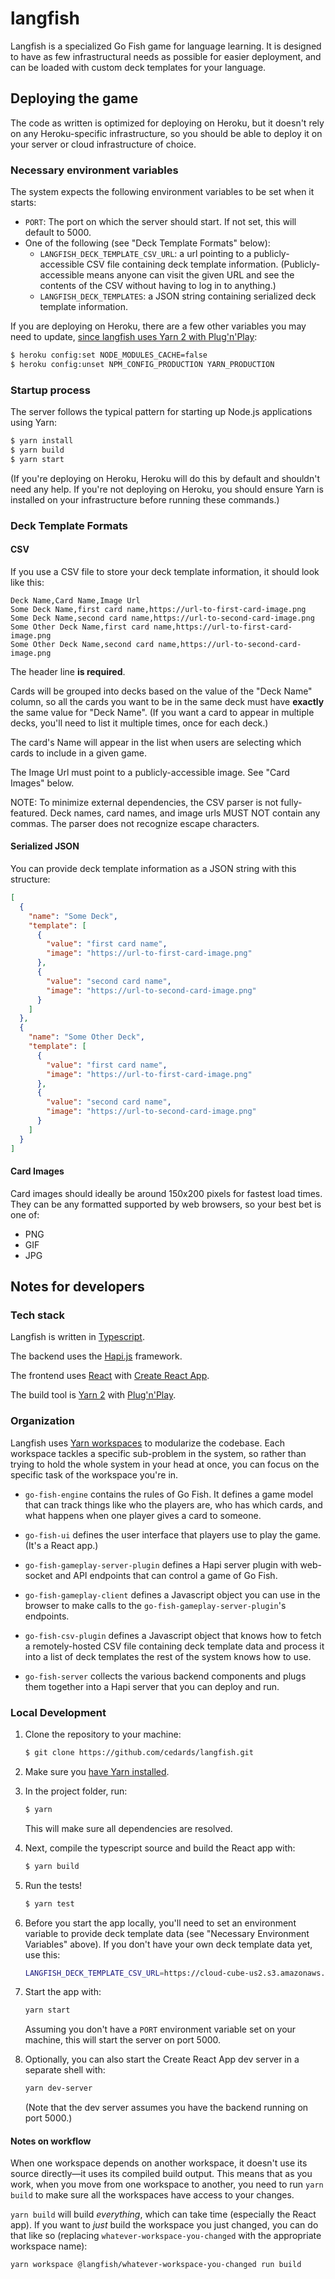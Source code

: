 # langfish

Langfish is a specialized Go Fish game for language learning.
It is designed to have as few infrastructural needs as possible for easier deployment,
and can be loaded with custom deck templates for your language.

## Deploying the game

The code as written is optimized for deploying on Heroku,
but it doesn't rely on any Heroku-specific infrastructure,
so you should be able to deploy it on your server
or cloud infrastructure of choice.

### Necessary environment variables

The system expects the following environment variables to be set when it starts:

- `PORT`: The port on which the server should start.
  If not set, this will default to 5000.
- One of the following (see "Deck Template Formats" below):
  - `LANGFISH_DECK_TEMPLATE_CSV_URL`:
    a url pointing to a publicly-accessible CSV file
    containing deck template information.
    (Publicly-accessible means anyone can visit the given URL
    and see the contents of the CSV without having to log in to anything.)
  - `LANGFISH_DECK_TEMPLATES`: a JSON string
    containing serialized deck template information.

If you are deploying on Heroku, there are a few other variables
you may need to update,
[since langfish uses Yarn 2 with Plug'n'Play](https://devcenter.heroku.com/articles/migrating-to-yarn-2#update-heroku-environment-with-plug-n-play):

```bash
$ heroku config:set NODE_MODULES_CACHE=false
$ heroku config:unset NPM_CONFIG_PRODUCTION YARN_PRODUCTION
```

### Startup process

The server follows the typical pattern for starting up Node.js applications using Yarn:

```bash
$ yarn install
$ yarn build
$ yarn start
```
(If you're deploying on Heroku, Heroku will do this by default
and shouldn't need any help.
If you're not deploying on Heroku,
you should ensure Yarn is installed on your infrastructure
before running these commands.)

### Deck Template Formats

#### CSV

If you use a CSV file to store your deck template information,
it should look like this:

```csv
Deck Name,Card Name,Image Url
Some Deck Name,first card name,https://url-to-first-card-image.png
Some Deck Name,second card name,https://url-to-second-card-image.png
Some Other Deck Name,first card name,https://url-to-first-card-image.png
Some Other Deck Name,second card name,https://url-to-second-card-image.png
```

The header line **is required**.

Cards will be grouped into decks based on the value of the "Deck Name" column,
so all the cards you want to be in the same deck must have
**exactly** the same value for "Deck Name".
(If you want a card to appear in multiple decks,
you'll need to list it multiple times,
once for each deck.)

The card's Name will appear in the list when users are selecting
which cards to include in a given game.

The Image Url must point to a publicly-accessible image.
See "Card Images" below.  

NOTE: To minimize external dependencies, the CSV parser is not fully-featured.
Deck names, card names, and image urls
MUST NOT contain any commas. The parser does not recognize
escape characters.

#### Serialized JSON

You can provide deck template information as a JSON string
with this structure:

```json
[
  {
    "name": "Some Deck",
    "template": [
      {
        "value": "first card name",
        "image": "https://url-to-first-card-image.png"
      },
      {
        "value": "second card name",
        "image": "https://url-to-second-card-image.png"
      }
    ]
  },
  {
    "name": "Some Other Deck",
    "template": [
      {
        "value": "first card name",
        "image": "https://url-to-first-card-image.png"
      },
      {
        "value": "second card name",
        "image": "https://url-to-second-card-image.png"
      }
    ]
  }
]
```

#### Card Images

Card images should ideally be around 150x200 pixels for fastest load times.
They can be any formatted supported by web browsers,
so your best bet is one of:

- PNG
- GIF
- JPG 

## Notes for developers

### Tech stack

Langfish is written in [Typescript](https://www.typescriptlang.org/).

The backend uses the [Hapi.js](https://hapi.dev/) framework.

The frontend uses [React](https://reactjs.org/) with [Create React App](https://create-react-app.dev/).

The build tool is [Yarn 2](https://yarnpkg.com/) with [Plug'n'Play](https://yarnpkg.com/features/pnp/#gatsby-focus-wrapper).

### Organization

Langfish uses [Yarn workspaces](https://yarnpkg.com/features/workspaces/#gatsby-focus-wrapper)
to modularize the codebase.
Each workspace tackles a specific sub-problem in the system,
so rather than trying to hold the whole system in your head at once,
you can focus on the specific task of the workspace you're in.

- `go-fish-engine` contains the rules of Go Fish.
  It defines a game model that can track things like
  who the players are, who has which cards,
  and what happens when one player gives a card to someone.

- `go-fish-ui` defines the user interface
  that players use to play the game. (It's a React app.)

- `go-fish-gameplay-server-plugin` defines a Hapi server plugin
  with web-socket and API endpoints that can control
  a game of Go Fish. 

- `go-fish-gameplay-client` defines a Javascript object
  you can use in the browser to make calls to the
  `go-fish-gameplay-server-plugin`'s endpoints.

- `go-fish-csv-plugin` defines a Javascript object
  that knows how to fetch a remotely-hosted CSV file
  containing deck template data and process it into
  a list of deck templates the rest of the system
  knows how to use.

- `go-fish-server` collects the various backend components
  and plugs them together into a Hapi server
  that you can deploy and run.

### Local Development

1. Clone the repository to your machine:
   ```bash
   $ git clone https://github.com/cedards/langfish.git
   ```
1. Make sure you [have Yarn installed](https://yarnpkg.com/getting-started/install/#gatsby-focus-wrapper).

1. In the project folder, run:
   ```bash
   $ yarn
   ```
   This will make sure all dependencies are resolved.

1. Next, compile the typescript source and build the React app with:
   ```bash
   $ yarn build
   ```

1. Run the tests!
   ```bash
   $ yarn test
   ```

1. Before you start the app locally,
   you'll need to set an environment variable
   to provide deck template data
   (see "Necessary Environment Variables" above).
   If you don't have your own deck template data yet,
   use this:
   ```bash
   LANGFISH_DECK_TEMPLATE_CSV_URL=https://cloud-cube-us2.s3.amazonaws.com/langfish/public/deck-templates.csv
   ``` 

1. Start the app with:
   ```bash
   yarn start
   ```
   Assuming you don't have a `PORT` environment variable set on your machine,
   this will start the server on port 5000.

1. Optionally, you can also start the Create React App dev server
   in a separate shell with:
   ```bash
   yarn dev-server
   ```
   (Note that the dev server assumes you have the backend running on port 5000.)

#### Notes on workflow

When one workspace depends on another workspace,
it doesn't use its source directly—it uses its compiled build output.
This means that as you work, when you move from one workspace to another,
you need to run `yarn build` to make sure all the workspaces
have access to your changes.

`yarn build` will build *everything*, which can take time
(especially the React app).
If you want to *just* build the workspace you just changed,
you can do that like so
(replacing `whatever-workspace-you-changed` with
the appropriate workspace name):

```bash
yarn workspace @langfish/whatever-workspace-you-changed run build
``` 